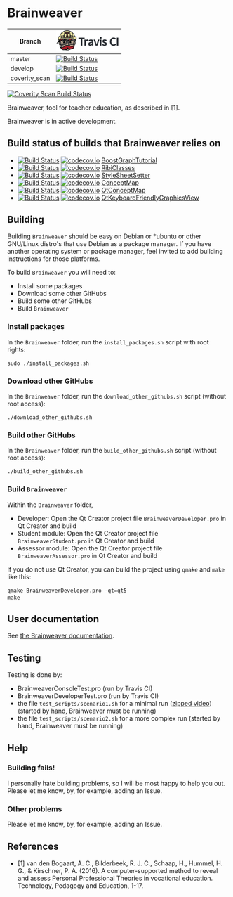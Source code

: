 # Brainweaver

Branch|[![Travis CI logo](TravisCI.png)](https://travis-ci.org)
---|---
master|[![Build Status](https://travis-ci.org/richelbilderbeek/Brainweaver.svg?branch=master)](https://travis-ci.org/richelbilderbeek/Brainweaver)
develop|[![Build Status](https://travis-ci.org/richelbilderbeek/Brainweaver.svg?branch=develop)](https://travis-ci.org/richelbilderbeek/Brainweaver)
coverity_scan|[![Build Status](https://travis-ci.org/richelbilderbeek/Brainweaver.svg?branch=coverity_scan)](https://travis-ci.org/richelbilderbeek/Brainweaver)

<a href="https://scan.coverity.com/projects/richelbilderbeek-brainweaver">
  <img alt="Coverity Scan Build Status"
       src="https://scan.coverity.com/projects/11051/badge.svg"/>
</a>

Brainweaver, tool for teacher education, as described in [1].

Brainweaver is in active development.

## Build status of builds that Brainweaver relies on

 * [![Build Status](https://travis-ci.org/richelbilderbeek/BoostGraphTutorial.svg?branch=master)](https://travis-ci.org/richelbilderbeek/BoostGraphTutorial) [![codecov.io](https://codecov.io/github/richelbilderbeek/BoostGraphTutorial/coverage.svg?branch=master)](https://codecov.io/github/richelbilderbeek/BoostGraphTutorial?branch=master) [BoostGraphTutorial](https://github.com/richelbilderbeek/BoostGraphTutorial)
 * [![Build Status](https://travis-ci.org/richelbilderbeek/RibiClasses.svg?branch=master)](https://travis-ci.org/richelbilderbeek/RibiClasses) [![codecov.io](https://codecov.io/github/richelbilderbeek/RibiClasses/coverage.svg?branch=master)](https://codecov.io/github/richelbilderbeek/RibiClasses?branch=master) [RibiClasses](https://github.com/richelbilderbeek/RibiClasses)
 * [![Build Status](https://travis-ci.org/richelbilderbeek/StyleSheetSetter.svg?branch=master)](https://travis-ci.org/richelbilderbeek/StyleSheetSetter) [![codecov.io](https://codecov.io/github/richelbilderbeek/StyleSheetSetter/coverage.svg?branch=master)](https://codecov.io/github/richelbilderbeek/StyleSheetSetter?branch=master) [StyleSheetSetter](https://github.com/richelbilderbeek/StyleSheetSetter)
 * [![Build Status](https://travis-ci.org/richelbilderbeek/ConceptMap.svg?branch=master)](https://travis-ci.org/richelbilderbeek/ConceptMap) [![codecov.io](https://codecov.io/github/richelbilderbeek/ConceptMap/coverage.svg?branch=master)](https://codecov.io/github/richelbilderbeek/ConceptMap?branch=master) [ConceptMap](https://github.com/richelbilderbeek/ConceptMap)
 * [![Build Status](https://travis-ci.org/richelbilderbeek/QtConceptMap.svg?branch=master)](https://travis-ci.org/richelbilderbeek/QtConceptMap) [![codecov.io](https://codecov.io/github/richelbilderbeek/QtConceptMap/coverage.svg?branch=master)](https://codecov.io/github/richelbilderbeek/QtConceptMap?branch=master) [QtConceptMap](https://github.com/richelbilderbeek/QtConceptMap)
 * [![Build Status](https://travis-ci.org/richelbilderbeek/QtKeyboardFriendlyGraphicsView.svg?branch=master)](https://travis-ci.org/richelbilderbeek/QtKeyboardFriendlyGraphicsView) [![codecov.io](https://codecov.io/github/richelbilderbeek/QtKeyboardFriendlyGraphicsView/coverage.svg?branch=master)](https://codecov.io/github/richelbilderbeek/QtKeyboardFriendlyGraphicsView?branch=master) [QtKeyboardFriendlyGraphicsView](https://github.com/richelbilderbeek/QtKeyboardFriendlyGraphicsView)

## Building

Building `Brainweaver` should be easy on Debian or *ubuntu or other GNU/Linux distro's that use Debian as a package manager. If you have another
operating system or package manager, feel invited to add building instructions for those platforms.

To build `Brainweaver` you will need to:

 * Install some packages
 * Download some other GitHubs
 * Build some other GitHubs
 * Build `Brainweaver`

### Install packages

In the `Brainweaver` folder, run the `install_packages.sh` script with root rights:

```
sudo ./install_packages.sh
```


### Download other GitHubs

In the `Brainweaver` folder, run the `download_other_githubs.sh` script (without root access):

```
./download_other_githubs.sh
```

### Build other GitHubs

In the `Brainweaver` folder, run the `build_other_githubs.sh` script (without root access):

```
./build_other_githubs.sh
```

### Build `Brainweaver`

Within the `Brainweaver` folder, 

 * Developer: Open the Qt Creator project file `BrainweaverDeveloper.pro` in Qt Creator and build
 * Student module: Open the Qt Creator project file `BrainweaverStudent.pro` in Qt Creator and build
 * Assessor module: Open the Qt Creator project file `BrainweaverAssessor.pro` in Qt Creator and build

If you do not use Qt Creator, you can build the project using `qmake` and `make` like this:

```
qmake BrainweaverDeveloper.pro -qt=qt5
make 
```

## User documentation

See [the Brainweaver documentation](doc/README.md).

## Testing

Testing is done by:

 * BrainweaverConsoleTest.pro (run by Travis CI)
 * BrainweaverDeveloperTest.pro (run by Travis CI)
 * the file `test_scripts/scenario1.sh` for a minimal run ([zipped video](demos/scenario1.zip)) (started by hand, Brainweaver must be running)
 * the file `test_scripts/scenario2.sh` for a more complex run (started by hand, Brainweaver must be running)

## Help

### Building fails!

I personally hate building problems, so I will be most happy to help you out. Please let me know, by, for example, adding an Issue.

### Other problems

Please let me know, by, for example, adding an Issue.

## References

 * [1] van den Bogaart, A. C., Bilderbeek, R. J. C., Schaap, H., Hummel, H. G., & Kirschner, P. A. (2016). A computer-supported method to reveal and assess Personal Professional Theories in vocational education. Technology, Pedagogy and Education, 1-17.

